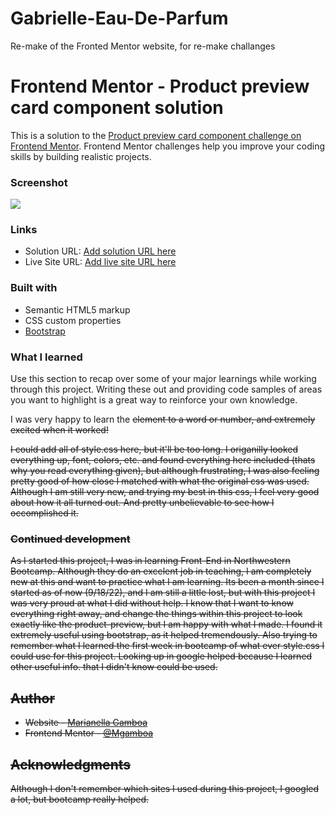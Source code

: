 # Gabrielle-Eau-De-Parfum
Re-make of the Fronted Mentor website, for re-make challanges

# Frontend Mentor - Product preview card component solution

This is a solution to the [Product preview card component challenge on Frontend Mentor](https://www.frontendmentor.io/challenges/product-preview-card-component-GO7UmttRfa). Frontend Mentor challenges help you improve your coding skills by building realistic projects. 

### Screenshot

![](./myScreenshot/parfum-screenshot.png)

### Links

- Solution URL: [Add solution URL here](https://github.com/Marianellag1/Gabrielle-Eau-De-Parfum)
- Live Site URL: [Add live site URL here](https://marianellag1.github.io/Gabrielle-Eau-De-Parfum/)


### Built with

- Semantic HTML5 markup
- CSS custom properties
- [Bootstrap](https://getbootstrap.com/docs/4.5/getting-started/introduction/)


### What I learned

Use this section to recap over some of your major learnings while working through this project. Writing these out and providing code samples of areas you want to highlight is a great way to reinforce your own knowledge.

I was very happy to learn the <s> element to <!--strikethrough--> a word or number, and extremely excited when it worked!
<!-- <html>
          <div class="col-8 col-sm-6 new-price">
                  <p class="price">$149.99</p>
                </div>
                <div class="col-4 col-sm-6">
                  <p><s><small class="strike">$169.99</small></s></p>
                </div>
              </div>
</html>  -->

I could add all of style.css here, but it'll be too long. I origanilly looked everything up, font, colors, etc. and found everything here included (thats why you read everything given), but although frustrating, I was also feeling pretty good of how close I matched with what the original css was used. 
Although I am still very new, and trying my best in this css, I feel very good about how it all turned out. And pretty unbelievable to see how I occomplished it.

### Continued development

As I started this project, I was in learning Front-End in Northwestern Bootcamp. Although they do an excelent job in teaching, I am completely new at this and want to practice what I am learning. Its been a month since I started as of now (9/18/22), and I am still a little lost, but with this project I was very proud at what I did without help. I know that I want to know everything right away, and change the things within this project to look exactly like the product-preview, but I am happy with what I made. I found it extremely useful using bootstrap, as it helped tremendously. Also trying to remember what I learned the first week in bootcamp of what ever style.css I could use for this project. Looking up in google helped because I learned other useful info. that I didn't know could be used. 

## Author

- Website - [Marianella Gamboa](https://github.com/Marianellag1)
- Frontend Mentor - [@Mgamboa](https://www.frontendmentor.io/profile/Mgamboa)

## Acknowledgments

Although I don't remember which sites I used during this project, I googled a lot, but bootcamp really helped. 

